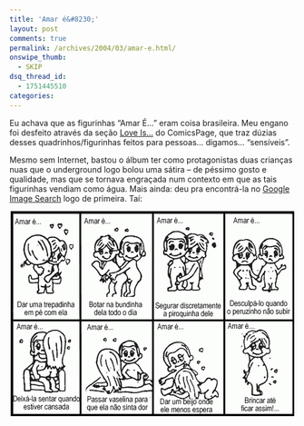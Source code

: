 ```yaml
---
title: 'Amar é&#8230;'
layout: post
comments: true
permalink: /archives/2004/03/amar-e.html/
onswipe_thumb:
  - SKIP
dsq_thread_id:
  - 1751445510
categories:
---
```

Eu achava que as figurinhas &#8220;Amar É&#8230;&#8221; eram coisa brasileira. Meu engano foi desfeito através da seção <a href="http://www.comicspage.com/loveis/" >Love Is&#8230;</a> do ComicsPage, que traz dúzias desses quadrinhos/figurinhas feitos para pessoas&#8230; digamos&#8230; &#8220;sensíveis&#8221;.

Mesmo sem Internet, bastou o álbum ter como protagonistas duas crianças nuas que o underground logo bolou uma sátira &#8211; de péssimo gosto e qualidade, mas que se tornava engraçada num contexto em que as tais figurinhas vendiam como água. Mais ainda: deu pra encontrá-la no <a href="http://images.google.com" >Google Image Search</a> logo de primeira. Taí:

<center>
  <img src=/img/blig/amare.gif alt="sacanagem com 'Amar é...'">
</center>
